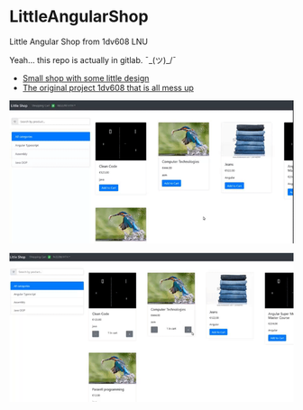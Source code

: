 # LittleAngularShop
Little Angular Shop from 1dv608 LNU

Yeah... this repo is actually in gitlab.  ¯\_(ツ)_/¯

* [Small shop with some little design](https://gitlab.com/LenaTevar/myownshop)
* [The original project 1dv608 that is all mess up](https://gitlab.com/LenaTevar/508project)

![](littleShop1.gif)


![](little2.gif)

